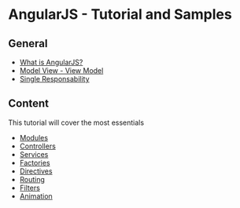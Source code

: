 # AngularJS - Tutorial and Samples

## General
* [What is AngularJS?](http://)    
* [Model View - View Model](http://)
* [Single Responsability]()

## Content
This tutorial will cover the most essentials
* [Modules]()
* [Controllers]()
* [Services]()
* [Factories]()
* [Directives]()
* [Routing]()
* [Filters]()
* [Animation]()